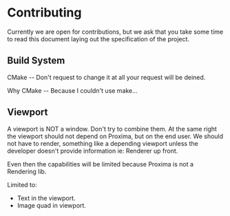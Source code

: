 # Contributing

Currently we are open for contributions, but we ask that you take some time to read this document laying out the specification of the project.

## Build System

CMake -- Don't request to change it at all your request will be deined.

Why CMake -- Because I couldn't use make...

## Viewport

A viewport is NOT a window. Don't try to combine them. At the same right the viewport should not depend on Proxima, but on the end user.
We should not have to render, something like a depending viewport unless the developer doesn't provide information ie: Renderer up front.

Even then the capabilities will be limited because Proxima is not a Rendering lib.

Limited to:

- Text in the viewport.
- Image quad in viewport.
